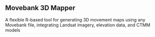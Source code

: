 ## Movebank 3D Mapper

A flexible R-based tool for generating 3D movement maps using any Movebank file, integrating Landsat imagery, elevation data, and CTMM models
